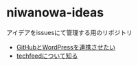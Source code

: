 # niwanowa-ideas

アイデアをissuesにて管理する用のリポジトリ

<!-- ISSUE_LIST_START -->
- [GitHubとWordPressを連携させたい](https://github.com/niwanowa/niwanowa-ideas/issues/3)
- [techfeedについて知る](https://github.com/niwanowa/niwanowa-ideas/issues/2)
<!-- github actions: Updated on 2023-10-04 13:23:45 UTC-->
<!-- ISSUE_LIST_END -->
